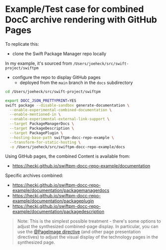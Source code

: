 # Example/Test case for combined DocC archive rendering with GitHub Pages

To replicate this:

- clone the Swift Package Manager repo locally 

In my example, it's sourced from `/Users/joeheck/src/swift-project/swiftpm`

- configure the repo to display GitHub pages
  - deployed from the `main` branch in the `docs` subdirectory

```bash
cd /Users/joeheck/src/swift-project/swiftpm

export DOCC_JSON_PRETTYPRINT=YES
swift package --disable-sandbox generate-documentation \
  --enable-experimental-combined-documentation \
  --enable-mentioned-in \
  --enable-experimental-external-link-support \
  --target PackageManagerDocs \
  --target PackageDescription \
  --target PackagePlugin \
  --hosting-base-path swiftpm-docc-repo-example \
  --transform-for-static-hosting \
  -o /Users/joeheck/src/swiftpm-docc-repo-example/docs
```

Using GitHub pages, the combined Content is available from:

- https://heckj.github.io/swiftpm-docc-repo-example/documentation

Specific archives combined:
  - https://heckj.github.io/swiftpm-docc-repo-example/documentation/packagemanagerdocs
  - https://heckj.github.io/swiftpm-docc-repo-example/documentation/packageplugin
  - https://heckj.github.io/swiftpm-docc-repo-example/documentation/packagedescription

> Note: This is the simplest possible treatment - there's some options to adjust the synthesized 
> combined-page display. In particular, you can use the 
> [@PageImage directive](https://www.swift.org/documentation/docc/pageimage) (and other page 
> presentation directives) to adjust the visual display of the technology pages in the synthesized page.
